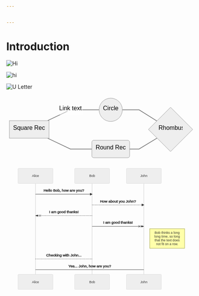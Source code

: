 ```yaml
---


---
```


<h1 id="introduction">Introduction</h1>
<p><img src="https://ibb.co/Qnz2rQx" alt="Hi"></p>
<p><img src="https://i.ibb.co/KX42CYK/U-Letter.jpg" alt="hi"></p>
<p><img src="https://user-images.githubusercontent.com/85946723/122067191-00e97d80-ce11-11eb-83c2-2b76d3a845ef.jpg" alt="U Letter"></p>
<pre class=" language-mermaid"><svg id="mermaid-svg-K7aBsXRLlWeoDEqN" width="100%" xmlns="http://www.w3.org/2000/svg" xmlns:xlink="http://www.w3.org/1999/xlink" height="174.125" style="max-width: 502.46624755859375px;" viewBox="0 0 502.46624755859375 174.125"><style>#mermaid-svg-K7aBsXRLlWeoDEqN{font-family:"trebuchet ms",verdana,arial,sans-serif;font-size:16px;fill:#000000;}#mermaid-svg-K7aBsXRLlWeoDEqN .error-icon{fill:#552222;}#mermaid-svg-K7aBsXRLlWeoDEqN .error-text{fill:#552222;stroke:#552222;}#mermaid-svg-K7aBsXRLlWeoDEqN .edge-thickness-normal{stroke-width:2px;}#mermaid-svg-K7aBsXRLlWeoDEqN .edge-thickness-thick{stroke-width:3.5px;}#mermaid-svg-K7aBsXRLlWeoDEqN .edge-pattern-solid{stroke-dasharray:0;}#mermaid-svg-K7aBsXRLlWeoDEqN .edge-pattern-dashed{stroke-dasharray:3;}#mermaid-svg-K7aBsXRLlWeoDEqN .edge-pattern-dotted{stroke-dasharray:2;}#mermaid-svg-K7aBsXRLlWeoDEqN .marker{fill:#666;stroke:#666;}#mermaid-svg-K7aBsXRLlWeoDEqN .marker.cross{stroke:#666;}#mermaid-svg-K7aBsXRLlWeoDEqN svg{font-family:"trebuchet ms",verdana,arial,sans-serif;font-size:16px;}#mermaid-svg-K7aBsXRLlWeoDEqN .label{font-family:"trebuchet ms",verdana,arial,sans-serif;color:#000000;}#mermaid-svg-K7aBsXRLlWeoDEqN .cluster-label text{fill:#333;}#mermaid-svg-K7aBsXRLlWeoDEqN .cluster-label span{color:#333;}#mermaid-svg-K7aBsXRLlWeoDEqN .label text,#mermaid-svg-K7aBsXRLlWeoDEqN span{fill:#000000;color:#000000;}#mermaid-svg-K7aBsXRLlWeoDEqN .node rect,#mermaid-svg-K7aBsXRLlWeoDEqN .node circle,#mermaid-svg-K7aBsXRLlWeoDEqN .node ellipse,#mermaid-svg-K7aBsXRLlWeoDEqN .node polygon,#mermaid-svg-K7aBsXRLlWeoDEqN .node path{fill:#eee;stroke:#999;stroke-width:1px;}#mermaid-svg-K7aBsXRLlWeoDEqN .node .label{text-align:center;}#mermaid-svg-K7aBsXRLlWeoDEqN .node.clickable{cursor:pointer;}#mermaid-svg-K7aBsXRLlWeoDEqN .arrowheadPath{fill:#333333;}#mermaid-svg-K7aBsXRLlWeoDEqN .edgePath .path{stroke:#666;stroke-width:1.5px;}#mermaid-svg-K7aBsXRLlWeoDEqN .flowchart-link{stroke:#666;fill:none;}#mermaid-svg-K7aBsXRLlWeoDEqN .edgeLabel{background-color:white;text-align:center;}#mermaid-svg-K7aBsXRLlWeoDEqN .edgeLabel rect{opacity:0.5;background-color:white;fill:white;}#mermaid-svg-K7aBsXRLlWeoDEqN .cluster rect{fill:hsl(210,66.6666666667%,95%);stroke:#26a;stroke-width:1px;}#mermaid-svg-K7aBsXRLlWeoDEqN .cluster text{fill:#333;}#mermaid-svg-K7aBsXRLlWeoDEqN .cluster span{color:#333;}#mermaid-svg-K7aBsXRLlWeoDEqN div.mermaidTooltip{position:absolute;text-align:center;max-width:200px;padding:2px;font-family:"trebuchet ms",verdana,arial,sans-serif;font-size:12px;background:hsl(-160,0%,93.3333333333%);border:1px solid #26a;border-radius:2px;pointer-events:none;z-index:100;}#mermaid-svg-K7aBsXRLlWeoDEqN:root{--mermaid-font-family:"trebuchet ms",verdana,arial,sans-serif;}#mermaid-svg-K7aBsXRLlWeoDEqN flowchart{fill:apa;}</style><g><g class="output"><g class="clusters"></g><g class="edgePaths"><g class="edgePath LS-A LE-B" id="L-A-B" style="opacity: 1;"><path class="path" d="M109.40153521875146,67.6937484741211L170.05624961853027,38.86249923706055L246.12499809265137,38.86249923706055" marker-end="url(https://stackedit.io/app#arrowhead61)" style="fill:none"></path><defs><marker id="arrowhead61" viewBox="0 0 10 10" refX="9" refY="5" markerUnits="strokeWidth" markerWidth="8" markerHeight="6" orient="auto"><path d="M 0 0 L 10 5 L 0 10 z" class="arrowheadPath" style="stroke-width: 1; stroke-dasharray: 1, 0;"></path></marker></defs></g><g class="edgePath LS-A LE-C" id="L-A-C" style="opacity: 1;"><path class="path" d="M109.40153521875146,114.09375L170.05624961853027,142.92499923706055L226.92499923706055,142.92499923706055" marker-end="url(https://stackedit.io/app#arrowhead62)" style="fill:none"></path><defs><marker id="arrowhead62" viewBox="0 0 10 10" refX="9" refY="5" markerUnits="strokeWidth" markerWidth="8" markerHeight="6" orient="auto"><path d="M 0 0 L 10 5 L 0 10 z" class="arrowheadPath" style="stroke-width: 1; stroke-dasharray: 1, 0;"></path></marker></defs></g><g class="edgePath LS-B LE-D" id="L-B-D" style="opacity: 1;"><path class="path" d="M307.8500003814697,38.86249923706055L352.04999923706055,38.86249923706055L400.0538383527596,68.8899088815848" marker-end="url(https://stackedit.io/app#arrowhead63)" style="fill:none"></path><defs><marker id="arrowhead63" viewBox="0 0 10 10" refX="9" refY="5" markerUnits="strokeWidth" markerWidth="8" markerHeight="6" orient="auto"><path d="M 0 0 L 10 5 L 0 10 z" class="arrowheadPath" style="stroke-width: 1; stroke-dasharray: 1, 0;"></path></marker></defs></g><g class="edgePath LS-C LE-D" id="L-C-D" style="opacity: 1;"><path class="path" d="M327.04999923706055,142.92499923706055L352.04999923706055,142.92499923706055L400.0538398818573,113.89758864208063" marker-end="url(https://stackedit.io/app#arrowhead64)" style="fill:none"></path><defs><marker id="arrowhead64" viewBox="0 0 10 10" refX="9" refY="5" markerUnits="strokeWidth" markerWidth="8" markerHeight="6" orient="auto"><path d="M 0 0 L 10 5 L 0 10 z" class="arrowheadPath" style="stroke-width: 1; stroke-dasharray: 1, 0;"></path></marker></defs></g></g><g class="edgeLabels"><g class="edgeLabel" transform="translate(170.05624961853027,38.86249923706055)" style="opacity: 1;"><g transform="translate(-31.868749618530273,-13.199999809265137)" class="label"><rect rx="0" ry="0" width="63.73749923706055" height="26.399999618530273"></rect><foreignObject width="63.73749923706055" height="26.399999618530273"><div xmlns="http://www.w3.org/1999/xhtml" style="display: inline-block; white-space: nowrap;"><span id="L-L-A-B" class="edgeLabel L-LS-A' L-LE-B">Link text</span></div></foreignObject></g></g><g class="edgeLabel" transform="" style="opacity: 1;"><g transform="translate(0,0)" class="label"><rect rx="0" ry="0" width="0" height="0"></rect><foreignObject width="0" height="0"><div xmlns="http://www.w3.org/1999/xhtml" style="display: inline-block; white-space: nowrap;"><span id="L-L-A-C" class="edgeLabel L-LS-A' L-LE-C"></span></div></foreignObject></g></g><g class="edgeLabel" transform="" style="opacity: 1;"><g transform="translate(0,0)" class="label"><rect rx="0" ry="0" width="0" height="0"></rect><foreignObject width="0" height="0"><div xmlns="http://www.w3.org/1999/xhtml" style="display: inline-block; white-space: nowrap;"><span id="L-L-B-D" class="edgeLabel L-LS-B' L-LE-D"></span></div></foreignObject></g></g><g class="edgeLabel" transform="" style="opacity: 1;"><g transform="translate(0,0)" class="label"><rect rx="0" ry="0" width="0" height="0"></rect><foreignObject width="0" height="0"><div xmlns="http://www.w3.org/1999/xhtml" style="display: inline-block; white-space: nowrap;"><span id="L-L-C-D" class="edgeLabel L-LS-C' L-LE-D"></span></div></foreignObject></g></g></g><g class="nodes"><g class="node default" id="flowchart-A-650" transform="translate(60.59375,90.89374923706055)" style="opacity: 1;"><rect rx="0" ry="0" x="-52.59375" y="-23.199999809265137" width="105.1875" height="46.39999961853027" class="label-container"></rect><g class="label" transform="translate(0,0)"><g transform="translate(-42.59375,-13.199999809265137)"><foreignObject width="85.1875" height="26.399999618530273"><div xmlns="http://www.w3.org/1999/xhtml" style="display: inline-block; white-space: nowrap;">Square Rect</div></foreignObject></g></g></g><g class="node default" id="flowchart-B-651" transform="translate(276.98749923706055,38.86249923706055)" style="opacity: 1;"><circle x="-30.86250114440918" y="-23.199999809265137" r="30.86250114440918" class="label-container"></circle><g class="label" transform="translate(0,0)"><g transform="translate(-20.86250114440918,-13.199999809265137)"><foreignObject width="41.72500228881836" height="26.399999618530273"><div xmlns="http://www.w3.org/1999/xhtml" style="display: inline-block; white-space: nowrap;">Circle</div></foreignObject></g></g></g><g class="node default" id="flowchart-C-653" transform="translate(276.98749923706055,142.92499923706055)" style="opacity: 1;"><rect rx="5" ry="5" x="-50.0625" y="-23.199999809265137" width="100.125" height="46.39999961853027" class="label-container"></rect><g class="label" transform="translate(0,0)"><g transform="translate(-40.0625,-13.199999809265137)"><foreignObject width="80.125" height="26.399999618530273"><div xmlns="http://www.w3.org/1999/xhtml" style="display: inline-block; white-space: nowrap;">Round Rect</div></foreignObject></g></g></g><g class="node default" id="flowchart-D-655" transform="translate(435.7581253051758,90.89374923706055)" style="opacity: 1;"><polygon points="58.708124828338626,0 117.41624965667725,-58.708124828338626 58.708124828338626,-117.41624965667725 0,-58.708124828338626" transform="translate(-58.708124828338626,58.708124828338626)" class="label-container"></polygon><g class="label" transform="translate(0,0)"><g transform="translate(-32.03125,-13.199999809265137)"><foreignObject width="64.0625" height="26.399999618530273"><div xmlns="http://www.w3.org/1999/xhtml" style="display: inline-block; white-space: nowrap;">Rhombus</div></foreignObject></g></g></g></g></g></g></svg></pre>
<pre class=" language-mermaid"><svg id="mermaid-svg-LTW5eoXnzCk2bsda" width="100%" xmlns="http://www.w3.org/2000/svg" height="531" style="max-width: 815px;" viewBox="-50 -10 815 531"><style>#mermaid-svg-LTW5eoXnzCk2bsda{font-family:"trebuchet ms",verdana,arial,sans-serif;font-size:16px;fill:#000000;}#mermaid-svg-LTW5eoXnzCk2bsda .error-icon{fill:#552222;}#mermaid-svg-LTW5eoXnzCk2bsda .error-text{fill:#552222;stroke:#552222;}#mermaid-svg-LTW5eoXnzCk2bsda .edge-thickness-normal{stroke-width:2px;}#mermaid-svg-LTW5eoXnzCk2bsda .edge-thickness-thick{stroke-width:3.5px;}#mermaid-svg-LTW5eoXnzCk2bsda .edge-pattern-solid{stroke-dasharray:0;}#mermaid-svg-LTW5eoXnzCk2bsda .edge-pattern-dashed{stroke-dasharray:3;}#mermaid-svg-LTW5eoXnzCk2bsda .edge-pattern-dotted{stroke-dasharray:2;}#mermaid-svg-LTW5eoXnzCk2bsda .marker{fill:#666;stroke:#666;}#mermaid-svg-LTW5eoXnzCk2bsda .marker.cross{stroke:#666;}#mermaid-svg-LTW5eoXnzCk2bsda svg{font-family:"trebuchet ms",verdana,arial,sans-serif;font-size:16px;}#mermaid-svg-LTW5eoXnzCk2bsda .actor{stroke:hsl(0,0%,83%);fill:#eee;}#mermaid-svg-LTW5eoXnzCk2bsda text.actor > tspan{fill:#333;stroke:none;}#mermaid-svg-LTW5eoXnzCk2bsda .actor-line{stroke:#666;}#mermaid-svg-LTW5eoXnzCk2bsda .messageLine0{stroke-width:1.5;stroke-dasharray:none;stroke:#333;}#mermaid-svg-LTW5eoXnzCk2bsda .messageLine1{stroke-width:1.5;stroke-dasharray:2,2;stroke:#333;}#mermaid-svg-LTW5eoXnzCk2bsda #arrowhead path{fill:#333;stroke:#333;}#mermaid-svg-LTW5eoXnzCk2bsda .sequenceNumber{fill:white;}#mermaid-svg-LTW5eoXnzCk2bsda #sequencenumber{fill:#333;}#mermaid-svg-LTW5eoXnzCk2bsda #crosshead path{fill:#333;stroke:#333;}#mermaid-svg-LTW5eoXnzCk2bsda .messageText{fill:#333;stroke:#333;}#mermaid-svg-LTW5eoXnzCk2bsda .labelBox{stroke:hsl(0,0%,83%);fill:#eee;}#mermaid-svg-LTW5eoXnzCk2bsda .labelText,#mermaid-svg-LTW5eoXnzCk2bsda .labelText > tspan{fill:#333;stroke:none;}#mermaid-svg-LTW5eoXnzCk2bsda .loopText,#mermaid-svg-LTW5eoXnzCk2bsda .loopText > tspan{fill:#333;stroke:none;}#mermaid-svg-LTW5eoXnzCk2bsda .loopLine{stroke-width:2px;stroke-dasharray:2,2;stroke:hsl(0,0%,83%);fill:hsl(0,0%,83%);}#mermaid-svg-LTW5eoXnzCk2bsda .note{stroke:hsl(60,100%,23.3333333333%);fill:#ffa;}#mermaid-svg-LTW5eoXnzCk2bsda .noteText,#mermaid-svg-LTW5eoXnzCk2bsda .noteText > tspan{fill:#333;stroke:none;}#mermaid-svg-LTW5eoXnzCk2bsda .activation0{fill:#f4f4f4;stroke:#666;}#mermaid-svg-LTW5eoXnzCk2bsda .activation1{fill:#f4f4f4;stroke:#666;}#mermaid-svg-LTW5eoXnzCk2bsda .activation2{fill:#f4f4f4;stroke:#666;}#mermaid-svg-LTW5eoXnzCk2bsda:root{--mermaid-font-family:"trebuchet ms",verdana,arial,sans-serif;}#mermaid-svg-LTW5eoXnzCk2bsda sequence{fill:apa;}</style><g></g><g><line id="actor54" x1="75" y1="5" x2="75" y2="520" class="actor-line" stroke-width="0.5px" stroke="#999"></line><rect x="0" y="0" fill="#eaeaea" stroke="#666" width="150" height="65" rx="3" ry="3" class="actor"></rect><text x="75" y="32.5" dominant-baseline="central" alignment-baseline="central" class="actor" style="text-anchor: middle; font-size: 14px; font-weight: 400; font-family: Open-Sans, sans-serif;"><tspan x="75" dy="0">Alice</tspan></text></g><g><line id="actor55" x1="318" y1="5" x2="318" y2="520" class="actor-line" stroke-width="0.5px" stroke="#999"></line><rect x="243" y="0" fill="#eaeaea" stroke="#666" width="150" height="65" rx="3" ry="3" class="actor"></rect><text x="318" y="32.5" dominant-baseline="central" alignment-baseline="central" class="actor" style="text-anchor: middle; font-size: 14px; font-weight: 400; font-family: Open-Sans, sans-serif;"><tspan x="318" dy="0">Bob</tspan></text></g><g><line id="actor56" x1="540" y1="5" x2="540" y2="520" class="actor-line" stroke-width="0.5px" stroke="#999"></line><rect x="465" y="0" fill="#eaeaea" stroke="#666" width="150" height="65" rx="3" ry="3" class="actor"></rect><text x="540" y="32.5" dominant-baseline="central" alignment-baseline="central" class="actor" style="text-anchor: middle; font-size: 14px; font-weight: 400; font-family: Open-Sans, sans-serif;"><tspan x="540" dy="0">John</tspan></text></g><defs><marker id="arrowhead" refX="9" refY="5" markerUnits="userSpaceOnUse" markerWidth="12" markerHeight="12" orient="auto"><path d="M 0 0 L 10 5 L 0 10 z"></path></marker></defs><defs><marker id="crosshead" markerWidth="15" markerHeight="8" orient="auto" refX="16" refY="4"><path fill="black" stroke="#000000" stroke-width="1px" d="M 9,2 V 6 L16,4 Z" style="stroke-dasharray: 0, 0;"></path><path fill="none" stroke="#000000" stroke-width="1px" d="M 0,1 L 6,7 M 6,1 L 0,7" style="stroke-dasharray: 0, 0;"></path></marker></defs><defs><marker id="filled-head" refX="18" refY="7" markerWidth="20" markerHeight="28" orient="auto"><path d="M 18,7 L9,13 L14,7 L9,1 Z"></path></marker></defs><defs><marker id="sequencenumber" refX="15" refY="15" markerWidth="60" markerHeight="40" orient="auto"><circle cx="15" cy="15" r="6"></circle></marker></defs><text x="197" y="80" text-anchor="middle" dominant-baseline="middle" alignment-baseline="middle" class="messageText" dy="1em" style="font-family: &quot;trebuchet ms&quot;, verdana, arial, sans-serif; font-size: 16px; font-weight: 400;">Hello Bob, how are you?</text><line x1="75" y1="111" x2="318" y2="111" class="messageLine0" stroke-width="2" stroke="none" marker-end="url(#arrowhead)" style="fill: none;"></line><text x="429" y="126" text-anchor="middle" dominant-baseline="middle" alignment-baseline="middle" class="messageText" dy="1em" style="font-family: &quot;trebuchet ms&quot;, verdana, arial, sans-serif; font-size: 16px; font-weight: 400;">How about you John?</text><line x1="318" y1="157" x2="540" y2="157" class="messageLine1" stroke-width="2" stroke="none" marker-end="url(#arrowhead)" style="stroke-dasharray: 3, 3; fill: none;"></line><text x="197" y="172" text-anchor="middle" dominant-baseline="middle" alignment-baseline="middle" class="messageText" dy="1em" style="font-family: &quot;trebuchet ms&quot;, verdana, arial, sans-serif; font-size: 16px; font-weight: 400;">I am good thanks!</text><line x1="318" y1="203" x2="75" y2="203" class="messageLine1" stroke-width="2" stroke="none" marker-end="url(#crosshead)" style="stroke-dasharray: 3, 3; fill: none;"></line><text x="429" y="218" text-anchor="middle" dominant-baseline="middle" alignment-baseline="middle" class="messageText" dy="1em" style="font-family: &quot;trebuchet ms&quot;, verdana, arial, sans-serif; font-size: 16px; font-weight: 400;">I am good thanks!</text><line x1="318" y1="249" x2="540" y2="249" class="messageLine0" stroke-width="2" stroke="none" marker-end="url(#crosshead)" style="fill: none;"></line><g><rect x="565" y="259" fill="#EDF2AE" stroke="#666" width="150" height="84" rx="0" ry="0" class="note"></rect><text x="640" y="264" text-anchor="middle" dominant-baseline="middle" alignment-baseline="middle" class="noteText" dy="1em" style="font-family: &quot;trebuchet ms&quot;, verdana, arial, sans-serif; font-size: 14px; font-weight: 400;"><tspan x="640">Bob thinks a long</tspan></text><text x="640" y="280" text-anchor="middle" dominant-baseline="middle" alignment-baseline="middle" class="noteText" dy="1em" style="font-family: &quot;trebuchet ms&quot;, verdana, arial, sans-serif; font-size: 14px; font-weight: 400;"><tspan x="640">long time, so long</tspan></text><text x="640" y="296" text-anchor="middle" dominant-baseline="middle" alignment-baseline="middle" class="noteText" dy="1em" style="font-family: &quot;trebuchet ms&quot;, verdana, arial, sans-serif; font-size: 14px; font-weight: 400;"><tspan x="640">that the text does</tspan></text><text x="640" y="312" text-anchor="middle" dominant-baseline="middle" alignment-baseline="middle" class="noteText" dy="1em" style="font-family: &quot;trebuchet ms&quot;, verdana, arial, sans-serif; font-size: 14px; font-weight: 400;"><tspan x="640">not fit on a row.</tspan></text></g><text x="197" y="358" text-anchor="middle" dominant-baseline="middle" alignment-baseline="middle" class="messageText" dy="1em" style="font-family: &quot;trebuchet ms&quot;, verdana, arial, sans-serif; font-size: 16px; font-weight: 400;">Checking with John...</text><line x1="318" y1="389" x2="75" y2="389" class="messageLine1" stroke-width="2" stroke="none" style="stroke-dasharray: 3, 3; fill: none;"></line><text x="308" y="404" text-anchor="middle" dominant-baseline="middle" alignment-baseline="middle" class="messageText" dy="1em" style="font-family: &quot;trebuchet ms&quot;, verdana, arial, sans-serif; font-size: 16px; font-weight: 400;">Yes... John, how are you?</text><line x1="75" y1="435" x2="540" y2="435" class="messageLine0" stroke-width="2" stroke="none" style="fill: none;"></line><g><rect x="0" y="455" fill="#eaeaea" stroke="#666" width="150" height="65" rx="3" ry="3" class="actor"></rect><text x="75" y="487.5" dominant-baseline="central" alignment-baseline="central" class="actor" style="text-anchor: middle; font-size: 14px; font-weight: 400; font-family: Open-Sans, sans-serif;"><tspan x="75" dy="0">Alice</tspan></text></g><g><rect x="243" y="455" fill="#eaeaea" stroke="#666" width="150" height="65" rx="3" ry="3" class="actor"></rect><text x="318" y="487.5" dominant-baseline="central" alignment-baseline="central" class="actor" style="text-anchor: middle; font-size: 14px; font-weight: 400; font-family: Open-Sans, sans-serif;"><tspan x="318" dy="0">Bob</tspan></text></g><g><rect x="465" y="455" fill="#eaeaea" stroke="#666" width="150" height="65" rx="3" ry="3" class="actor"></rect><text x="540" y="487.5" dominant-baseline="central" alignment-baseline="central" class="actor" style="text-anchor: middle; font-size: 14px; font-weight: 400; font-family: Open-Sans, sans-serif;"><tspan x="540" dy="0">John</tspan></text></g></svg></pre>

